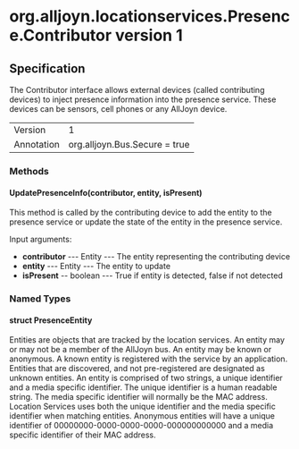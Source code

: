 # org.alljoyn.locationservices.Presence.Contributor version 1
## Specification
The Contributor interface allows external devices (called contributing devices) to inject presence
information into the presence service.
These devices can be sensors, cell phones or any AllJoyn device.

|                       |                                                                       |
|-----------------------|-----------------------------------------------------------------------|
| Version               | 1                                                                     |
| Annotation            | org.alljoyn.Bus.Secure = true                                         |


### Methods

#### UpdatePresenceInfo(contributor, entity, isPresent)

This method is called by the contributing device to add the entity to the presence service or
update the state of the entity in the presence service.

Input arguments:

 * **contributor** --- Entity --- The entity representing the contributing device
 * **entity** --- Entity --- The entity to update
 * **isPresent** -- boolean --- True if entity is detected, false if not detected

### Named Types

#### struct PresenceEntity

Entities are objects that are tracked by the location services.
An entity may or may not be a member of the AllJoyn bus. 
An entity may be known or anonymous. 
A known entity is registered with the service by an application. 
Entities that are discovered, and not pre-registered are designated as unknown entities.
An entity is comprised of two strings, a unique identifier and a media specific identifier. 
The unique identifier is a human readable string.
The media specific identifier will normally be the MAC address. 
Location Services uses both the unique identifier and the media specific identifier when matching 
entities. Anonymous entities will have a unique identifier of 00000000-0000-0000-0000-000000000000
and a media specific identifier of their MAC address.

